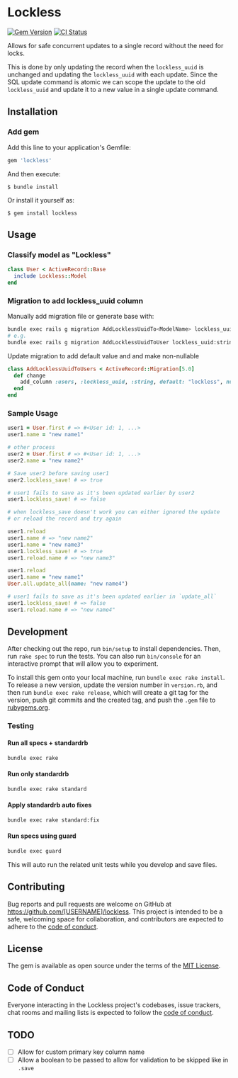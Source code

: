 # Lockless

[![Gem Version](https://badge.fury.io/rb/lockless.png)](https://badge.fury.io/rb/lockless)
[![CI Status](https://github.com/cianmce/lockless/actions/workflows/main.yml/badge.svg)](https://github.com/cianmce/lockless/actions)

Allows for safe concurrent updates to a single record without the need for locks.

This is done by only updating the record when the `lockless_uuid` is unchanged and updating the `lockless_uuid` with each update. Since the SQL update command is atomic we can scope the update to the old `lockless_uuid` and update it to a new value in a single update command.

## Installation

### Add gem

Add this line to your application's Gemfile:

```ruby
gem 'lockless'
```

And then execute:

    $ bundle install

Or install it yourself as:

    $ gem install lockless

## Usage

### Classify model as "Lockless"

```ruby
class User < ActiveRecord::Base
  include Lockless::Model
end
```

### Migration to add lockless_uuid column

Manually add migration file or generate base with:

```sh
bundle exec rails g migration AddLocklessUuidTo<ModelName> lockless_uuid:string
# e.g.
bundle exec rails g migration AddLocklessUuidToUser lockless_uuid:string
````

Update migration to add default value and and make non-nullable

```ruby
class AddLocklessUuidToUsers < ActiveRecord::Migration[5.0]
  def change
    add_column :users, :lockless_uuid, :string, default: "lockless", null: false
  end
end
```

### Sample Usage

```ruby
user1 = User.first # => #<User id: 1, ...>
user1.name = "new name1"

# other process
user2 = User.first # => #<User id: 1, ...>
user2.name = "new name2"

# Save user2 before saving user1
user2.lockless_save! # => true

# user1 fails to save as it's been updated earlier by user2
user1.lockless_save! # => false

# when lockless_save doesn't work you can either ignored the update
# or reload the record and try again

user1.reload
user1.name # => "new name2"
user1.name = "new name3"
user1.lockless_save! # => true
user1.reload.name # => "new name3"

user1.reload
user1.name = "new name1"
User.all.update_all(name: "new name4")

# user1 fails to save as it's been updated earlier in `update_all`
user1.lockless_save! # => false
user1.reload.name # => "new name4"
```

## Development

After checking out the repo, run `bin/setup` to install dependencies. Then, run `rake spec` to run the tests. You can also run `bin/console` for an interactive prompt that will allow you to experiment.

To install this gem onto your local machine, run `bundle exec rake install`. To release a new version, update the version number in `version.rb`, and then run `bundle exec rake release`, which will create a git tag for the version, push git commits and the created tag, and push the `.gem` file to [rubygems.org](https://rubygems.org).

### Testing
#### Run all specs + standardrb

```sh
bundle exec rake
```

#### Run only standardrb

```sh
bundle exec rake standard
````

#### Apply standardrb auto fixes

```sh
bundle exec rake standard:fix
```

#### Run specs using guard

```sh
bundle exec guard
```

This will auto run the related unit tests while you develop and save files.

## Contributing

Bug reports and pull requests are welcome on GitHub at https://github.com/[USERNAME]/lockless. This project is intended to be a safe, welcoming space for collaboration, and contributors are expected to adhere to the [code of conduct](https://github.com/[USERNAME]/lockless/blob/master/CODE_OF_CONDUCT.md).

## License

The gem is available as open source under the terms of the [MIT License](https://opensource.org/licenses/MIT).

## Code of Conduct

Everyone interacting in the Lockless project's codebases, issue trackers, chat rooms and mailing lists is expected to follow the [code of conduct](https://github.com/[USERNAME]/lockless/blob/master/CODE_OF_CONDUCT.md).

## TODO

- [ ] Allow for custom primary key column name
- [ ] Allow a boolean to be passed to allow for validation to be skipped like in `.save`
